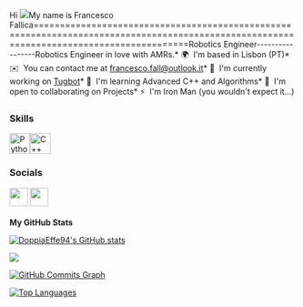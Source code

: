 Hi ![](https://user-images.githubusercontent.com/18350557/176309783-0785949b-9127-417c-8b55-ab5a4333674e.gif)My name is Francesco Fallica=========================================================================================================================================Robotics Engineer-----------------Robotics Engineer in love with AMRs.* 🌍  I'm based in Lisbon (PT)* ✉️  You can contact me at [francesco.fall@outlook.it](mailto:francesco.fall@outlook.it)* 🚀  I'm currently working on [Tugbot](http://tugbot.com/)* 🧠  I'm learning Advanced C++ and Algorithms* 🤝  I'm open to collaborating on Projects* ⚡  I'm Iron Man (you wouldn't expect it...)

### Skills


<p align="left">
<a href="https://www.python.org/" target="_blank" rel="noreferrer"><img src="https://raw.githubusercontent.com/danielcranney/readme-generator/main/public/icons/skills/python-colored.svg" width="36" height="36" alt="Python" /></a><a href="https://docs.microsoft.com/en-us/cpp/?view=msvc-170" target="_blank" rel="noreferrer"><img src="https://raw.githubusercontent.com/danielcranney/readme-generator/main/public/icons/skills/cplusplus-colored.svg" width="36" height="36" alt="C++" /></a></p>

### Socials<p align="left"> <a href="https://www.github.com/DoppiaEffe94" target="_blank" rel="noreferrer"><img src="https://raw.githubusercontent.com/danielcranney/readme-generator/main/public/icons/socials/github.svg" width="32" height="32" /></a> <a href="https://www.linkedin.com/in/francesco-fallica-7b7766102/" target="_blank" rel="noreferrer"><img src="https://raw.githubusercontent.com/danielcranney/readme-generator/main/public/icons/socials/linkedin.svg" width="32" height="32" /></a></p>

<b>My GitHub Stats</b>

<a href="http://www.github.com/DoppiaEffe94"><img src="https://github-readme-stats.vercel.app/api?username=DoppiaEffe94&show_icons=true&hide=&count_private=true&title_color=0891b2&text_color=ffffff&icon_color=0891b2&bg_color=1c1917&hide_border=true&show_icons=true" alt="DoppiaEffe94's GitHub stats" /></a>

<a href="http://www.github.com/DoppiaEffe94"><img src="https://github-readme-streak-stats.herokuapp.com/?user=DoppiaEffe94&stroke=ffffff&background=1c1917&ring=0891b2&fire=0891b2&currStreakNum=ffffff&currStreakLabel=0891b2&sideNums=ffffff&sideLabels=ffffff&dates=ffffff&hide_border=true" /></a>

<a href="http://www.github.com/DoppiaEffe94"><img src="https://github-readme-activity-graph.cyclic.app/graph?username=DoppiaEffe94&bg_color=1c1917&color=ffffff&line=0891b2&point=ffffff&area_color=1c1917&area=true&hide_border=true&custom_title=GitHub%20Commits%20Graph" alt="GitHub Commits Graph" /></a>

<a href="https://github.com/DoppiaEffe94" align="left"><img src="https://github-readme-stats.vercel.app/api/top-langs/?username=DoppiaEffe94&langs_count=10&title_color=0891b2&text_color=ffffff&icon_color=0891b2&bg_color=1c1917&hide_border=true&locale=en&custom_title=Top%20%Languages" alt="Top Languages" /></a>
